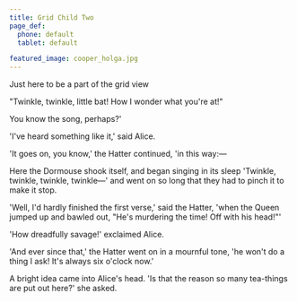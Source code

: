 ```yaml
---
title: Grid Child Two
page_def:
  phone: default
  tablet: default

featured_image: cooper_holga.jpg
---
```


Just here to be a part of the grid view

<p>"Twinkle, twinkle, little bat!       How I wonder what you're at!"</p>

<p>You know the song, perhaps?'</p>

<p>'I've heard something like it,' said Alice.</p>

<p>'It goes on, you know,' the Hatter continued, 'in this way:&mdash;</p>

<p>Here the Dormouse shook itself, and began singing in its sleep 'Twinkle,  twinkle, twinkle, twinkle&mdash;' and went on so long that they had to pinch  it to make it stop.</p>

<p>'Well, I'd hardly finished the first verse,' said the Hatter, 'when the  Queen jumped up and bawled out, "He's murdering the time! Off with his  head!"'</p>

<p>'How dreadfully savage!' exclaimed Alice.</p>

<p>'And ever since that,' the Hatter went on in a mournful tone, 'he won't  do a thing I ask! It's always six o'clock now.'</p>

<p>A bright idea came into Alice's head. 'Is that the reason so many  tea-things are put out here?' she asked.</p>
